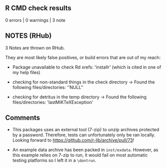 ## R CMD check results

0 errors | 0 warnings | 3 note

## NOTES (RHub)

3 Notes are thrown on RHub.

They are most likely false positives, or build errors that are out of my reach:

 - Package unavailable to check Rd xrefs: 'installr' (which is cited in one of my help files)

 - checking for non-standard things in the check directory -> Found the following files/directories: ''NULL''
 
 - checking for detritus in the temp directory -> Found the following files/directories: 'lastMiKTeXException'
 
## Comments

 - This packages uses an external tool (7-zip) to unzip archives protected by a password. 
Therefore, tests can unfortunately only be ran locally. Looking forward to https://github.com/r-lib/archive/pull/73!

 - An example data archive has been packed in `inst/exdata`. However, as this example relies on 7-zip to run, it would fail on most automatic testing platforms so I left it in a `\dontrun`. 
      

